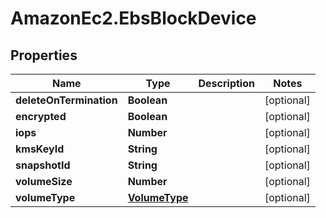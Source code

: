 # AmazonEc2.EbsBlockDevice

## Properties

Name | Type | Description | Notes
------------ | ------------- | ------------- | -------------
**deleteOnTermination** | **Boolean** |  | [optional] 
**encrypted** | **Boolean** |  | [optional] 
**iops** | **Number** |  | [optional] 
**kmsKeyId** | **String** |  | [optional] 
**snapshotId** | **String** |  | [optional] 
**volumeSize** | **Number** |  | [optional] 
**volumeType** | [**VolumeType**](VolumeType.md) |  | [optional] 


